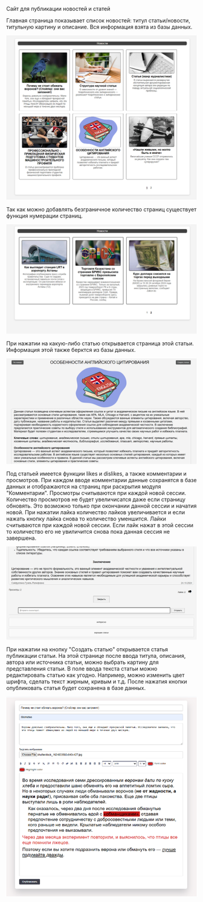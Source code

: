   Сайт для публикации новостей и статей

Главная страница показывает список новостей: титул статьи/новости, титульную картину и описание. Вся информация взята из базы данных.

![Homepage Screenshot](screenshots/main_page.png)

Так как можно добавлять безграничное количество страниц существует функция нумерации страниц.

![Pagination Screenshot](screenshots/main_page_page_2.png)

При нажатии на какую-либо статью открывается страница этой статьи. Информация этой также берктся из базы данных.

![Articlepage Screenshot](screenshots/info_page.png)

Под статьей имеется функции likes и dislikes, а также комментарии и просмотров. При каждом вводе комментарии данные сохранятся в базе данных и отображаются на страниц при раскрытия модуля "Комментарии". Просмотры считываются при каждой новой сессии.
Количество просмотров не будет увеличисатся даже если страницу обновять. Это возможно только при окончании данной сессии и начатия новой. При нажатии лайка количество лайков увеличивается и если нажать кнопку лайка снова то количество уменшится. Лайки считываются при каждой новой сессии. Если лайк нажат в этой сессии то количество его не увиличится снова пока данная сессия не завершена.

![Commentslikesanddislikes Screenshot](screenshots/likes_views_comments.png)

При нажатии на кнопку "Создать статью" открывается статья публикации статьи. На этой странице после ввода титула, описания, автора или источника статьи, можно выбрать картину для представления статьи. В поле ввода текста статьи можно редактировать статью как угодно.
Например, можно изменить цвет шрифта, сделать текст жирным, кривым и т.д.
После нажатия кнопки опубликовать статья будет сохранена в базе данных.

![Publishpage Screenshot](screenshots/add_news_page.png)

